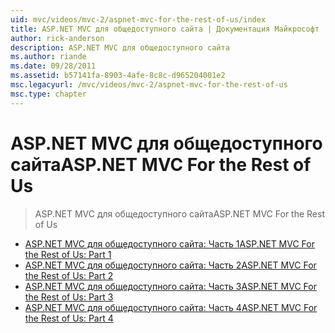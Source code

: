 ```yaml
---
uid: mvc/videos/mvc-2/aspnet-mvc-for-the-rest-of-us/index
title: ASP.NET MVC для общедоступного сайта | Документация Майкрософт
author: rick-anderson
description: ASP.NET MVC для общедоступного сайта
ms.author: riande
ms.date: 09/28/2011
ms.assetid: b57141fa-8903-4afe-8c8c-d965204001e2
msc.legacyurl: /mvc/videos/mvc-2/aspnet-mvc-for-the-rest-of-us
msc.type: chapter
---
```

<a name="aspnet-mvc-for-the-rest-of-us"></a><span data-ttu-id="596f6-103">ASP.NET MVC для общедоступного сайта</span><span class="sxs-lookup"><span data-stu-id="596f6-103">ASP.NET MVC For the Rest of Us</span></span>
====================
> <span data-ttu-id="596f6-104">ASP.NET MVC для общедоступного сайта</span><span class="sxs-lookup"><span data-stu-id="596f6-104">ASP.NET MVC For the Rest of Us</span></span>


- [<span data-ttu-id="596f6-105">ASP.NET MVC для общедоступного сайта: Часть 1</span><span class="sxs-lookup"><span data-stu-id="596f6-105">ASP.NET MVC For the Rest of Us: Part 1</span></span>](aspnet-mvc-for-the-rest-of-us-part-1.md)
- [<span data-ttu-id="596f6-106">ASP.NET MVC для общедоступного сайта: Часть 2</span><span class="sxs-lookup"><span data-stu-id="596f6-106">ASP.NET MVC For the Rest of Us: Part 2</span></span>](aspnet-mvc-for-the-rest-of-us-part-2.md)
- [<span data-ttu-id="596f6-107">ASP.NET MVC для общедоступного сайта: Часть 3</span><span class="sxs-lookup"><span data-stu-id="596f6-107">ASP.NET MVC For the Rest of Us: Part 3</span></span>](aspnet-mvc-for-the-rest-of-us-part-3.md)
- [<span data-ttu-id="596f6-108">ASP.NET MVC для общедоступного сайта: Часть 4</span><span class="sxs-lookup"><span data-stu-id="596f6-108">ASP.NET MVC For the Rest of Us: Part 4</span></span>](aspnet-mvc-for-the-rest-of-us-part-4.md)
